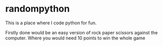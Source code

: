 # randompython
This is a place where I code python for fun.

Firstly done would be an easy version of rock paper scissors against the computer. Where you would need 10 points to win the whole game
